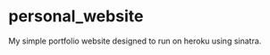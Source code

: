 personal_website
================

My simple portfolio website designed to run on heroku using sinatra.
